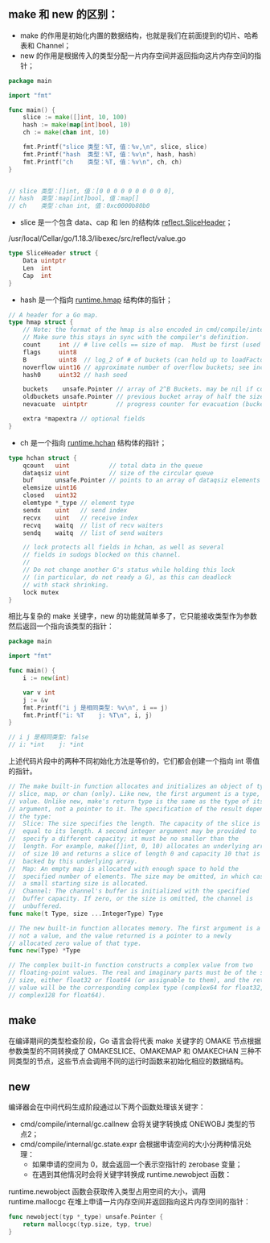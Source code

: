 
## make 和 new 的区别：

- make 的作用是初始化内置的数据结构，也就是我们在前面提到的切片、哈希表和 Channel；
- new 的作用是根据传入的类型分配一片内存空间并返回指向这片内存空间的指针；




```go
package main

import "fmt"

func main() {
	slice := make([]int, 10, 100)
	hash := make(map[int]bool, 10)
	ch := make(chan int, 10)

	fmt.Printf("slice 类型：%T, 值：%v,\n", slice, slice)
	fmt.Printf("hash  类型：%T, 值：%v\n", hash, hash)
	fmt.Printf("ch    类型：%T, 值：%v\n", ch, ch)
}


// slice 类型：[]int, 值：[0 0 0 0 0 0 0 0 0 0],
// hash  类型：map[int]bool, 值：map[]
// ch    类型：chan int, 值：0xc0000b80b0
```

- slice 是一个包含 data、cap 和 len 的结构体 [reflect.SliceHeader](https://draveness.me/golang/tree/reflect.SliceHeader)；

/usr/local/Cellar/go/1.18.3/libexec/src/reflect/value.go
```go
type SliceHeader struct {
	Data uintptr
	Len  int
	Cap  int
}
```

- hash 是一个指向 [runtime.hmap](https://draveness.me/golang/tree/runtime.hmap) 结构体的指针；

```go
// A header for a Go map.
type hmap struct {
	// Note: the format of the hmap is also encoded in cmd/compile/internal/reflectdata/reflect.go.
	// Make sure this stays in sync with the compiler's definition.
	count     int // # live cells == size of map.  Must be first (used by len() builtin)
	flags     uint8
	B         uint8  // log_2 of # of buckets (can hold up to loadFactor * 2^B items)
	noverflow uint16 // approximate number of overflow buckets; see incrnoverflow for details
	hash0     uint32 // hash seed

	buckets    unsafe.Pointer // array of 2^B Buckets. may be nil if count==0.
	oldbuckets unsafe.Pointer // previous bucket array of half the size, non-nil only when growing
	nevacuate  uintptr        // progress counter for evacuation (buckets less than this have been evacuated)

	extra *mapextra // optional fields
}
```

- ch 是一个指向 [runtime.hchan](https://draveness.me/golang/tree/runtime.hchan) 结构体的指针；

```go
type hchan struct {
	qcount   uint           // total data in the queue
	dataqsiz uint           // size of the circular queue
	buf      unsafe.Pointer // points to an array of dataqsiz elements
	elemsize uint16
	closed   uint32
	elemtype *_type // element type
	sendx    uint   // send index
	recvx    uint   // receive index
	recvq    waitq  // list of recv waiters
	sendq    waitq  // list of send waiters

	// lock protects all fields in hchan, as well as several
	// fields in sudogs blocked on this channel.
	//
	// Do not change another G's status while holding this lock
	// (in particular, do not ready a G), as this can deadlock
	// with stack shrinking.
	lock mutex
}
```



相比与复杂的 make 关键字，new 的功能就简单多了，它只能接收类型作为参数然后返回一个指向该类型的指针：

```go
package main

import "fmt"

func main() {
	i := new(int)

	var v int
	j := &v
	fmt.Printf("i j 是相同类型: %v\n", i == j)
	fmt.Printf("i: %T    j: %T\n", i, j)
}

// i j 是相同类型: false
// i: *int    j: *int
```

上述代码片段中的两种不同初始化方法是等价的，它们都会创建一个指向 int 零值的指针。



```go
// The make built-in function allocates and initializes an object of type
// slice, map, or chan (only). Like new, the first argument is a type, not a
// value. Unlike new, make's return type is the same as the type of its
// argument, not a pointer to it. The specification of the result depends on
// the type:
//	Slice: The size specifies the length. The capacity of the slice is
//	equal to its length. A second integer argument may be provided to
//	specify a different capacity; it must be no smaller than the
//	length. For example, make([]int, 0, 10) allocates an underlying array
//	of size 10 and returns a slice of length 0 and capacity 10 that is
//	backed by this underlying array.
//	Map: An empty map is allocated with enough space to hold the
//	specified number of elements. The size may be omitted, in which case
//	a small starting size is allocated.
//	Channel: The channel's buffer is initialized with the specified
//	buffer capacity. If zero, or the size is omitted, the channel is
//	unbuffered.
func make(t Type, size ...IntegerType) Type

// The new built-in function allocates memory. The first argument is a type,
// not a value, and the value returned is a pointer to a newly
// allocated zero value of that type.
func new(Type) *Type

// The complex built-in function constructs a complex value from two
// floating-point values. The real and imaginary parts must be of the same
// size, either float32 or float64 (or assignable to them), and the return
// value will be the corresponding complex type (complex64 for float32,
// complex128 for float64).
```

## make 

在编译期间的类型检查阶段，Go 语言会将代表 make 关键字的 OMAKE 节点根据参数类型的不同转换成了 OMAKESLICE、OMAKEMAP 和 OMAKECHAN 三种不同类型的节点，这些节点会调用不同的运行时函数来初始化相应的数据结构。

## new 
编译器会在中间代码生成阶段通过以下两个函数处理该关键字：

- cmd/compile/internal/gc.callnew 会将关键字转换成 ONEWOBJ 类型的节点2；
- cmd/compile/internal/gc.state.expr 会根据申请空间的大小分两种情况处理：
    - 如果申请的空间为 0，就会返回一个表示空指针的 zerobase 变量；
    - 在遇到其他情况时会将关键字转换成 runtime.newobject 函数：

runtime.newobject 函数会获取传入类型占用空间的大小，调用 runtime.mallocgc 在堆上申请一片内存空间并返回指向这片内存空间的指针：

```go
func newobject(typ *_type) unsafe.Pointer {
	return mallocgc(typ.size, typ, true)
}
```

